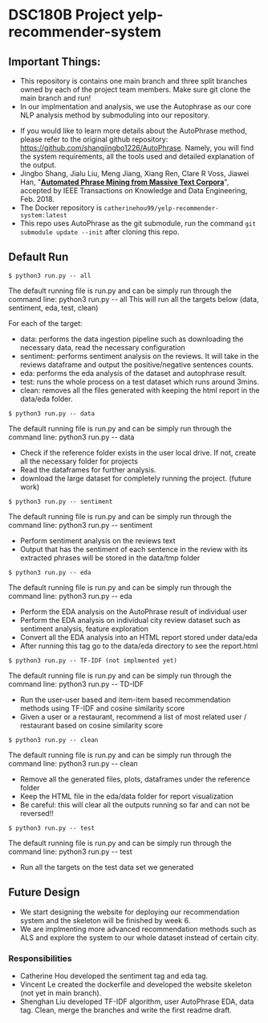 # DSC180B Project yelp-recommender-system

## Important Things:
* This repository is contains one main branch and three split branches owned by each of the project team members. Make sure git clone the main branch and run!
* In our implmentation and analysis, we use the Autophrase as our core NLP analysis method by submoduling into our repository.
- If you would like to learn more details about the AutoPhrase method, please refer to the original github repository: https://github.com/shangjingbo1226/AutoPhrase. Namely, you will find the system requirements, all the tools used and detailed explanation of the output.
- Jingbo Shang, Jialu Liu, Meng Jiang, Xiang Ren, Clare R Voss, Jiawei Han, "**[Automated Phrase Mining from Massive Text Corpora](https://arxiv.org/abs/1702.04457)**", accepted by IEEE Transactions on Knowledge and Data Engineering, Feb. 2018.
- The Docker repository is `catherinehou99/yelp-recommender-system:latest`
- This repo uses AutoPhrase as the git submodule, run the command `git submodule update --init` after cloning this repo.

## Default Run

```
$ python3 run.py -- all
```
The default running file is run.py and can be simply run through the command line: python3 run.py -- all
This will run all the targets below (data, sentiment, eda, test, clean)

For each of the target:
* data: performs the data ingestion pipeline such as downloading the necessary data, read the necessary configuration
* sentiment: performs sentiment analysis on the reviews. It will take in the reviews dataframe and output the positive/negative sentences counts.
* eda: performs the eda analysis of the dataset and autophrase result.
* test: runs the whole process on a test dataset which runs around 3mins.
* clean: removes all the files generated with keeping the html report in the data/eda folder.

```
$ python3 run.py -- data
```
The default running file is run.py and can be simply run through the command line: python3 run.py -- data
* Check if the reference folder exists in the user local drive. If not, create all the necessary folder for projects
* Read the dataframes for further analysis.
* download the large dataset for completely running the project. (future work)

```
$ python3 run.py -- sentiment
```
The default running file is run.py and can be simply run through the command line: python3 run.py -- sentiment
* Perform sentiment analysis on the reviews text
* Output that has the sentiment of each sentence in the review with its extracted phrases will be stored in the data/tmp folder

```
$ python3 run.py -- eda
```
The default running file is run.py and can be simply run through the command line: python3 run.py -- eda
* Perform the EDA analysis on the AutoPhrase result of individual user
* Perform the EDA analysis on individual city review dataset such as sentiment analysis, feature exploration
* Convert all the EDA analysis into an HTML report stored under data/eda
* After running this tag go to the data/eda directory to see the report.html

```
$ python3 run.py -- TF-IDF (not implmented yet)
```
The default running file is run.py and can be simply run through the command line: python3 run.py -- TD-IDF
* Run the user-user based and item-item based recommendation methods using TF-IDF and cosine similarity score
* Given a user or a restaurant, recommend a list of most related user / restaurant based on cosine similarity score


```
$ python3 run.py -- clean
```
The default running file is run.py and can be simply run through the command line: python3 run.py -- clean
* Remove all the generated files, plots, dataframes under the reference folder
* Keep the HTML file in the eda/data folder for report visualization
* Be careful: this will clear all the outputs running so far and can not be reversed!!

```
$ python3 run.py -- test
```
The default running file is run.py and can be simply run through the command line: python3 run.py -- test
* Run all the targets on the test data set we generated 

## Future Design

- We start designing the website for deploying our recommendation system and the skeleton will be finished by week 6.
- We are implmenting more advanced recommendation methods such as ALS and explore the system to our whole dataset instead of certain city.


### Responsibilities
* Catherine Hou developed the sentiment tag and eda tag.
* Vincent Le created the dockerfile and developed the website skeleton (not yet in main branch).
* Shenghan Liu developed TF-IDF algorithm, user AutoPhrase EDA, data tag. Clean, merge the branches and write the first readme draft.
